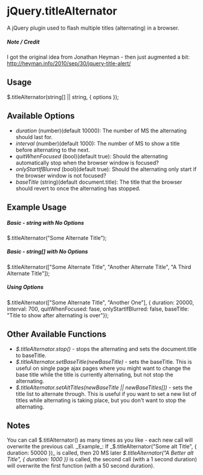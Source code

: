 # jQuery.titleAlternator
A jQuery plugin used to flash multiple titles (alternating) in a browser.
##### Note / Credit
I got the original idea from Jonathan Heyman - then just augmented a bit: http://heyman.info/2010/sep/30/jquery-title-alert/

## Usage
$.titleAlternator(string[] || string, { options });

## Available Options
- _duration_ (number)(default 10000): The number of MS the alternating should last for.
- _interval_ (number)(default 1000): The number of MS to show a title before alternating to the next.
- _quitWhenFocused_ (bool)(default true): Should the alternating automatically stop when the browser window is focused?
- _onlyStartIfBlurred_ (bool)(default true): Should the alternating only start if the browser window is not focused?
- _baseTitle_ (string)(default document.title): The title that the browser should revert to once the alternating has stopped.


## Example Usage
##### _Basic - string with No Options_
$.titleAlternator("Some Alternate Title");

##### _Basic - string[] with No Options_
$.titleAlternator(["Some Alternate Title", "Another Alternate Title", "A Third Alternate Title"]);

##### _Using Options_
$.titleAlternator(["Some Alternate Title", "Another One"], { duration: 20000, interval: 700, quitWhenFocused: fase, onlyStartIfBlurred: false, baseTitle: "Title to show after alternating is over"});

## Other Available Functions
- _$.titleAlternator.stop()_ - stops the alternating and sets the document.title to baseTitle.
- _$.titleAlternator.setBaseTitle(newBaseTitle)_ - sets the baseTitle.  This is useful on single page ajax pages where you might want to change the base title while the title is currently alternating, but not stop the alternating.
- _$.titleAlternator.setAltTitles(newBaseTitle || newBaseTitles[])_ - sets the title list to alternate through.  This is useful if you want to set a new list of titles while alternating is taking place, but you don't want to stop the alternating.

## Notes
You can call $.titlAlternator() as many times as you like - each new call will overwrite the previous call.
_Example_:
If _$.titleAlternator("Some alt Title", { duration: 50000 })_ is called, then 20 MS later _$.titleAlternator("A Better alt Title", { duration: 1000 })_ is called, the second call (with a 1 second duration) will overwrite the first function (with a 50 second duration).
